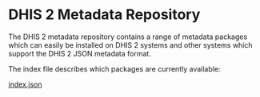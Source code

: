 # DHIS 2 Metadata Repository

The DHIS 2 metadata repository contains a range of metadata packages which can easily be installed on DHIS 2 systems and other systems which support the DHIS 2 JSON metadata format.

The index file describes which packages are currently available:

<a href="https://raw.githubusercontent.com/dhis2/dhis2-metadata-repo/master/repo/221/index.json">index.json</a>


